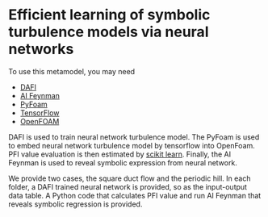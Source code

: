 # Efficient learning of symbolic turbulence models via neural networks

To use this metamodel, you may need 
- [DAFI](https://github.com/XinleiZhang/ENKL/tree/master/dafi) 
- [AI Feynman](https://github.com/SJ001/AI-Feynman)
- [PyFoam](https://github.com/argonne-lcf/PythonFOAM)
- [TensorFlow](https://www.tensorflow.org/)
- [OpenFOAM](https://www.openfoam.com/)

DAFI is used to train neural network turbulence model.
The PyFoam is used to embed neural network turbulence model by tensorflow into OpenFoam.
PFI value evaluation is then estimated by [scikit learn](https://scikit-learn.org/stable/modules/permutation_importance.html).
Finally, the AI Feynman is used to reveal symbolic expression from neural network. 

We provide two cases, the square duct flow and the periodic hill. In each folder, a DAFI trained neural network is provided, so as the input-output data table. A Python code that calculates PFI value and run AI Feynman that reveals symbolic regression is provided. 


